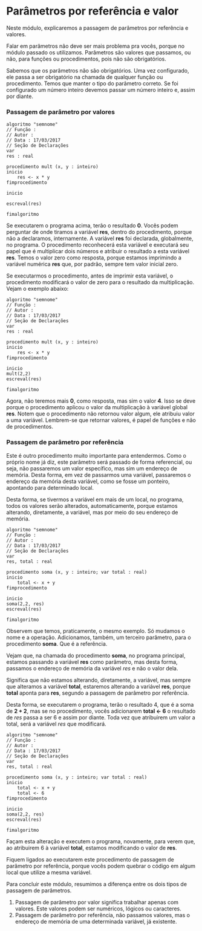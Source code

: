 # Parâmetros por referência e valor

Neste módulo, explicaremos a passagem de parâmetros por referência e valores.

Falar em parâmetros não deve ser mais problema pra vocês, porque no módulo passado os utilizamos. Parâmetros são valores que passamos, ou não, para funções ou procedimentos, pois não são obrigatórios.

Sabemos que os parâmetros não são obrigatórios. Uma vez configurado, ele passa a ser obrigatório na chamada de qualquer função ou procedimento. Temos que manter o tipo do parâmetro correto. Se foi configurado um número inteiro devemos passar um número inteiro e, assim por diante.

### Passagem de parâmetro por valores

```
algoritmo "semnome"
// Função :
// Autor :
// Data : 17/03/2017
// Seção de Declarações
var
res : real

procedimento mult (x, y : inteiro)
inicio
    res <- x * y
fimprocedimento

inicio

escreval(res)

fimalgoritmo
```

Se executarem o programa acima, terão o resultado **0**. Vocês podem  perguntar de onde tiramos a variável **res**, dentro do procedimento, porque não a declaramos, internamente. A variável **res** foi declarada, globalmente, no programa. O procedimento reconhecerá esta variável e executará seu papel que é multiplicar dois números e atribuir o resultado a esta variável **res**.
Temos o valor zero como resposta, porque estamos imprimindo a variável numérica **res** que, por padrão, sempre tem valor inicial zero.

Se executarmos o procedimento, antes de imprimir esta variável, o procedimento modificará o valor de zero para o resultado da multiplicação. Vejam o exemplo abaixo:

```
algoritmo "semnome"
// Função :
// Autor :
// Data : 17/03/2017
// Seção de Declarações
var
res : real

procedimento mult (x, y : inteiro)
inicio
    res <- x * y
fimprocedimento

inicio
mult(2,2)
escreval(res)

fimalgoritmo
```

Agora, não teremos mais **0**, como resposta, mas sim o valor **4**. Isso se deve porque o procedimento aplicou o valor da multiplicação à variável global **res**. Notem que o procedimento não retornou valor algum, ele atribuiu valor a uma variável. Lembrem-se que retornar valores, é papel de funções e não de procedimentos.

### Passagem de parâmetro por referência

Este é outro procedimento muito importante para entendermos. Como o próprio nome já diz, este parâmetro será passado de forma referencial, ou seja, não passaremos um valor específico, mas sim um endereço de memória. Desta forma, em vez de passarmos uma variável, passaremos o endereço da memória desta variável, como se fosse um ponteiro, apontando para determinado local.

Desta forma, se tivermos a variável em mais de um local, no programa, todos os valores serão alterados, automaticamente, porque estamos alterando, diretamente, a variável, mas por meio do seu endereço de memória.

```
algoritmo "semnome"
// Função :
// Autor :
// Data : 17/03/2017
// Seção de Declarações
var
res, total : real

procedimento soma (x, y : inteiro; var total : real)
inicio
    total <- x + y
fimprocedimento

inicio
soma(2,2, res)
escreval(res)

fimalgoritmo
```

Observem que temos, praticamente, o mesmo exemplo. Só mudamos o nome e a operação. Adicionamos, também, um terceiro parâmetro, para o procedimento **soma**. Que é a referência.

Vejam que, na chamada do procedimento **soma**, no programa principal, estamos passando a variável **res** como parâmetro, mas desta forma, passamos o endereço de memória da variável *res* e não o valor dela.

Significa que não estamos alterando, diretamente, a variável, mas sempre que alteramos a variável **total**, estaremos alterando a variável **res**, porque **total** aponta para **res**, segundo a passagem de parâmetro por referência.

Desta forma, se executarem o programa, terão o resultado 4, que é a soma de **2 + 2**, mas se no procedimento, vocês adicionarem **total <- 6** o resultado de *res* passa a ser 6 e assim por diante. Toda vez que atribuirem um valor a total, será a variável *res* que modificará.

```
algoritmo "semnome"
// Função :
// Autor :
// Data : 17/03/2017
// Seção de Declarações
var
res, total : real

procedimento soma (x, y : inteiro; var total : real)
inicio
    total <- x + y
    total <- 6
fimprocedimento

inicio
soma(2,2, res)
escreval(res)

fimalgoritmo
```

Façam esta alteração e executem o programa, novamente, para verem que, ao atribuirem 6 à variável **total**, estamos modificando o valor de **res**.

Fiquem ligados ao executarem este procedimento de passagem de parâmetro por referência, porque vocês podem quebrar o código em algum local que utilize a mesma variável.

Para concluir este módulo, resumimos a diferença entre os dois tipos de passagem de parâmetros.

1. Passagem de parâmetro por valor significa trabalhar apenas com valores. Este valores podem ser numéricos, lógicos ou caracteres.
2. Passagem de parâmetro por referência, não passamos valores, mas o endereço de memória de uma determinada variável, já existente.